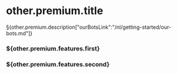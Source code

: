 # other.premium.title

§{other.premium.description["ourBotsLink":"/nl/getting-started/our-bots.md"]}

### \${other.premium.features.first}

### \${other.premium.features.second}
